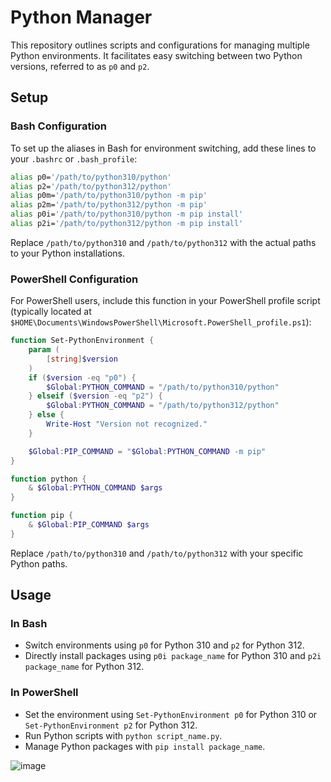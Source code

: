 # Python Manager

This repository outlines scripts and configurations for managing multiple Python environments. It facilitates easy switching between two Python versions, referred to as `p0` and `p2`.

## Setup

### Bash Configuration

To set up the aliases in Bash for environment switching, add these lines to your `.bashrc` or `.bash_profile`:

```bash
alias p0='/path/to/python310/python'
alias p2='/path/to/python312/python'
alias p0m='/path/to/python310/python -m pip'
alias p2m='/path/to/python312/python -m pip'
alias p0i='/path/to/python310/python -m pip install'
alias p2i='/path/to/python312/python -m pip install'
```

Replace `/path/to/python310` and `/path/to/python312` with the actual paths to your Python installations.

### PowerShell Configuration

For PowerShell users, include this function in your PowerShell profile script (typically located at `$HOME\Documents\WindowsPowerShell\Microsoft.PowerShell_profile.ps1`):

```powershell
function Set-PythonEnvironment {
    param (
        [string]$version
    )
    if ($version -eq "p0") {
        $Global:PYTHON_COMMAND = "/path/to/python310/python"
    } elseif ($version -eq "p2") {
        $Global:PYTHON_COMMAND = "/path/to/python312/python"
    } else {
        Write-Host "Version not recognized."
    }

    $Global:PIP_COMMAND = "$Global:PYTHON_COMMAND -m pip"
}

function python {
    & $Global:PYTHON_COMMAND $args
}

function pip {
    & $Global:PIP_COMMAND $args
}
```

Replace `/path/to/python310` and `/path/to/python312` with your specific Python paths.

## Usage

### In Bash
- Switch environments using `p0` for Python 310 and `p2` for Python 312.
- Directly install packages using `p0i package_name` for Python 310 and `p2i package_name` for Python 312.

### In PowerShell
- Set the environment using `Set-PythonEnvironment p0` for Python 310 or `Set-PythonEnvironment p2` for Python 312.
- Run Python scripts with `python script_name.py`.
- Manage Python packages with `pip install package_name`.

![image](https://github.com/miguelgargallo/pythonmanager/assets/5947268/df70f2ed-bcee-4661-9ba3-87f951fff391)

